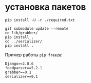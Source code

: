 # установка пакетов
```
pip install -U -r ./required.txt

git submodule update --remote
cd lib/grabber/
pip install .
cd ../serializer/
pip install .
```

Пример работы ```pip freeze```:   
```
Django==2.0.6
feedparser==5.2.1
grabber==0.1
serializer==0.1
```
